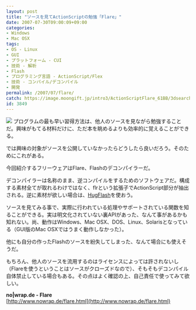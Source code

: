 ```yaml
---
layout: post
title: "ソースを見てActionScriptの勉強「Flare」"
date: 2007-07-30T09:00:09+09:00
categories:
- Windows
- Mac OSX
tags: 
- OS - Linux
- GUI
- プラットフォーム - CUI
- 技術 - 解析
- Flash
- プログラミング言語 - ActionScript/Flex
- 技術 - コンパイル/デコンパイル
- 開発
permalink: /2007/07/flare/
catch: https://image.moongift.jp/intro3/ActionScriptFlare_61BB/3dsearch4_thumb1.png
id: 3849
---
```

[![](https://image.moongift.jp/intro3/ActionScriptFlare_61BB/3dsearch4_thumb1.png)](https://image.moongift.jp/intro3/ActionScriptFlare_61BB/3dsearch43.png) プログラムの最も早い習得方法は、他人のソースを見ながら勉強することだ。興味がもてる材料だけに、ただ本を眺めるよりも効率的に覚えることができる。   
  
では興味の対象がソースを公開していなかったらどうしたら良いだろう。そのためにこれがある。   
  
今回紹介するフリーウェアはFlare、Flashのデコンパイラーだ。   
  
<!--more-->  
  
デコンパイラーは名称のまま、逆コンパイルをするためのソフトウェアだ。構成する素材全てが取れるわけではなく、flrという拡張子でActionScript部分が抽出される。逆に素材が欲しい場合は、[HugFlash](http://www.moongift.jp/2006/07/2027/)を使おう。   
  
ソースを見てみる事で、実際に行われている処理やサポートされている関数を知ることができる。実は明文化されていない裏APIがあった、なんて事があるかも知れない。尚、動作はWindows、Mac OSX、DOS、Linux、Solarisとなっている（GUI版のMac OSXではうまく動作しなかった）。   
  
他にも自分の作ったFlashのソースを紛失してしまった、なんて場合にも使えそうだ。   
  
もちろん、他人のソースを流用するのはライセンスによっては許されないし（Flareを使うということはソースがクローズドなので）、そもそもデコンパイル自体禁止している場合もある。その点はよく確認の上、自己責任で使ってみて欲しい。   
  
**no|wrap.de - Flare**  
[http://www.nowrap.de/flare.html](http://www.nowrap.de/flare.html)
